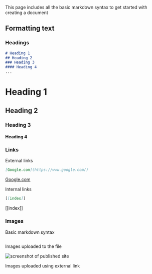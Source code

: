 This page includes all the basic markdown syntax to get started with creating a document

## Formatting text

### Headings

```md
# Heading 1
## Heading 2
### Heading 3
#### Heading 4
...
```

# Heading 1

## Heading 2

### Heading 3

#### Heading 4

### Links

External links

```md
[Google.com](https://www.google.com/)
```

[Google.com](https://www.google.com/)

Internal links

```md
[[index]]
```

[[index]]

### Images

Basic markdown syntax

```md

```

Images uploaded to the file

![screenshot of published site](C:\Users\sopnz\AppData\Roaming\marktext\images\2023-04-26-13-22-26-image.png)

Images uploaded using external link


